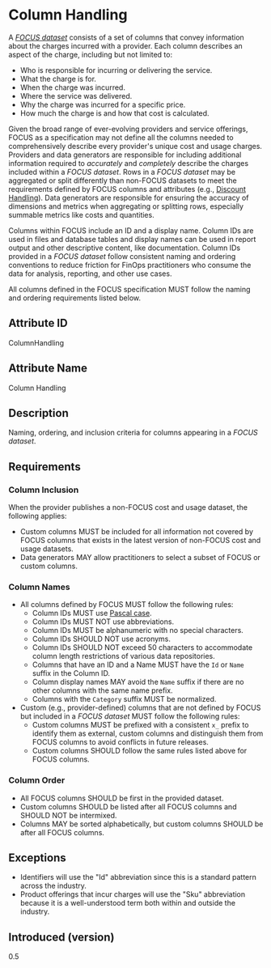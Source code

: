 # Column Handling

A [*FOCUS dataset*](#glossary:FOCUS-dataset) consists of a set of columns that convey information about the charges incurred with a provider. Each column describes an aspect of the charge, including but not limited to:

* Who is responsible for incurring or delivering the service.
* What the charge is for.
* When the charge was incurred.
* Where the service was delivered.
* Why the charge was incurred for a specific price.
* How much the charge is and how that cost is calculated.

Given the broad range of ever-evolving providers and service offerings, FOCUS as a specification may not define all the columns needed to comprehensively describe every provider's unique cost and usage charges. Providers and data generators are responsible for including additional information required to *accurately* and *completely* describe the charges included within a *FOCUS dataset*. Rows in a *FOCUS dataset* may be aggregated or split differently than non-FOCUS datasets to meet the requirements defined by FOCUS columns and attributes (e.g., [Discount Handling](#discounthandling)). Data generators are responsible for ensuring the accuracy of dimensions and metrics when aggregating or splitting rows, especially summable metrics like costs and quantities.

Columns within FOCUS include an ID and a display name. Column IDs are used in files and database tables and display names can be used in report output and other descriptive content, like documentation. Column IDs provided in a *FOCUS dataset* follow consistent naming and ordering conventions to reduce friction for FinOps practitioners who consume the data for analysis, reporting, and other use cases.

All columns defined in the FOCUS specification MUST follow the naming and ordering requirements listed below.

## Attribute ID

ColumnHandling

## Attribute Name

Column Handling

## Description

Naming, ordering, and inclusion criteria for columns appearing in a *FOCUS dataset*.

## Requirements

### Column Inclusion

When the provider publishes a non-FOCUS cost and usage dataset, the following applies:

* Custom columns MUST be included for all information not covered by FOCUS columns that exists in the latest version of non-FOCUS cost and usage datasets.
* Data generators MAY allow practitioners to select a subset of FOCUS or custom columns.
### Column Names

* All columns defined by FOCUS MUST follow the following rules:
  * Column IDs MUST use [Pascal case](#glossary:pascalcase).
  * Column IDs MUST NOT use abbreviations.
  * Column IDs MUST be alphanumeric with no special characters.
  * Column IDs SHOULD NOT use acronyms.
  * Column IDs SHOULD NOT exceed 50 characters to accommodate column length restrictions of various data repositories.
  * Columns that have an ID and a Name MUST have the `Id` or `Name` suffix in the Column ID.
  * Column display names MAY avoid the `Name` suffix if there are no other columns with the same name prefix.
  * Columns with the `Category` suffix MUST be normalized.
* Custom (e.g., provider-defined) columns that are not defined by FOCUS but included in a *FOCUS dataset* MUST follow the following rules:
  * Custom columns MUST be prefixed with a consistent `x_` prefix to identify them as external, custom columns and distinguish them from FOCUS columns to avoid conflicts in future releases.
  * Custom columns SHOULD follow the same rules listed above for FOCUS columns.

### Column Order

* All FOCUS columns SHOULD be first in the provided dataset.
* Custom columns SHOULD be listed after all FOCUS columns and SHOULD NOT be intermixed.
* Columns MAY be sorted alphabetically, but custom columns SHOULD be after all FOCUS columns.

## Exceptions

* Identifiers will use the "Id" abbreviation since this is a standard pattern across the industry.
* Product offerings that incur charges will use the "Sku" abbreviation because it is a well-understood term both within and outside the industry.

## Introduced (version)

0.5
